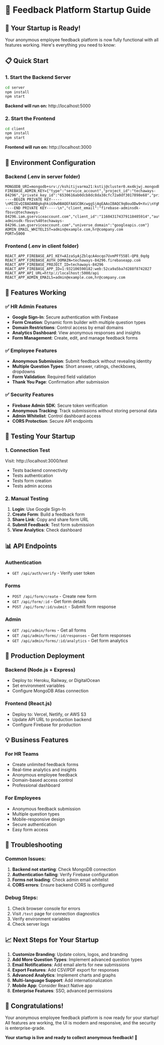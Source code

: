 # 🚀 Feedback Platform Startup Guide

## 🎯 Your Startup is Ready!

Your anonymous employee feedback platform is now fully functional with all features working. Here's everything you need to know:

## 📋 Quick Start

### 1. **Start the Backend Server**
```bash
cd server
npm install
npm start
```
**Backend will run on:** http://localhost:5000

### 2. **Start the Frontend**
```bash
cd client
npm install
npm start
```
**Frontend will run on:** http://localhost:3000

## 🔧 Environment Configuration

### Backend (.env in server folder)
```
MONGODB_URI=mongodb+srv://kshitijvarma21:kstij@cluster0.mx4kjwj.mongodb.net/feedback_platform
FIREBASE_ADMIN_KEY={"type":"service_account","project_id":"techaways-84296","private_key_id":"6530616ab0dcb8dc8da38cfc72a0df3017898e68","private_key":"-----BEGIN PRIVATE KEY-----\nMIIEvQIBADANBgkqhkiG9w0BAQEFAASCBKcwggSjAgEAAoIBAQC9qBouODw9+Xvi\nYgM3B93qP9AaCJVv6m3peXOxJ87gs4hceODkhYxcBwwaS3aQQhZ83/UShree6/kk\nOg8RRYWpxB7YfGu+3SawmiVlYtBAIBw+OiVFKnLQafWZTqwJVmFyN0RqHeVRfy5u\nco/mzpdxdj0W2nH9cJRcmpqkZrhhtrIlT6mcMwBHpPNhmaXapeaRBMGZpt58yiZl\npO5cE73HvjHSZi7t70rx0ztxkZcV2KHoA16oTBFNsSiy2iSoStnB5yt62fxIGkh9\n2Q1RF94GGgmmWoszMZXntGuD7/8eTteEkwCzFr+ns/E1ZEwO6ftfKDsX1xDSpNTB\n77PcESrfAgMBAAECggEAP6n/y9cdxdILN4WePala4Yj1Qt/xxgVESxT1dJj/1ab+\nlcgP+jYoVTYaZnNBhBBjOxz0x/jIB8V/txz0NOCJC2Fl11cA1iunkq3T8tI2ROhi\ngrMDEtI6g2KmSoXBs0q3YF9UDGknsvFF9VZontpntPMzc4n1rNVPQDy3v4spxsa4\n3CjC9uGgM3htA8PG8+bllZX/v1hVQguWbkZ4aaMGEtm1E63Isb4VN5xnfR2mZZ3a\nypf3at/aH+mI6HzUk7J2L2T23heDunJX8Xyn1mf3SF9K2aHz3QmBw8MqiIAVAO2y\nUg2OSdkyKEATAp6tqrSdDjWTlyA2KObjn33x8RcqkQKBgQDc/kiOhGgbd2u2u8BT\n8vUz4eQI+P8gMngay8n4DbOPVcVqi9eGbsnSc1b3mkQT9YH+DbPoyBI2XkcEEohi\nSKgeq3i/zOqAFMwA+P8hct8Rl3zLQzF1IULHWSHEHDzjUX3J9Y2aIpp4yu2DNMiZ\nH6w7+MiqDHPCWHM0xGfbAzuj7wKBgQDbsw5Cy6K2KTgSy2QefgmGvpAV7o5Dg3+1\nLWcxZUz0jHKaZnjqqApCRtrnj/T+AwdWZmUavVqMX44RQzw2mxBAFBiwxu6tsn/F\nb1/szFsqRw39B/XxepInC2ZYEgeJwSMNqpP8cICbBmKPpb3L+NsJc569BFajAqH7\nbTHnz7E4EQKBgESpVM3C4b226uaJiwYKNJj8FCedhVbxl1NsAcJqL2HXWlDyRfJk\ntZwHbfvcGE7DNrJCe6VVlCMEQ7hGMc2nmWR+DjQ5bJqC26dptYsk7529nW5h4Bnu\nTZs2XEFcLKbMCPMYsfgzzB6/ne/oFHNO3ep8L4x19flqFdFNPJ9Vb9BNAoGBAImw\nWUKxfuMtSBA3WiLmGLBS49hq7swPMM1qjB7f/u/Qyc5MZIGkGPHamDzB8ufzG/kh\nKUIt4/7PsCjPe4A5hGC0d5jqxBEmKn+hQnwUwxnm+DRZdeEGUWyY72ZIvmKuIXri\nKebu1xrRUJn4ZM/dweDVjmmlu2pkLwJ1N+6xMr8RAoGAPNRo6nFSF+MzS71iyAjB\nhC/HmBczeiZD+11N3oRcVmTwOGIRb3rcVTx09sgw66Eyrd+f6K4UZNoAOKc0zMZA\nFcixJ5OtNJU3TIRTd14PyrIxP9Q23AIWgOty/2qFtEKsy37hH3YKg7LvErFbOFUo\n9gwEIKoFiTB0MYKYwlRHO9k=\n-----END PRIVATE KEY-----\n","client_email":"firebase-adminsdk-fbsvc@techaways-84296.iam.gserviceaccount.com","client_id":"116043174379118405914","auth_uri":"https://accounts.google.com/o/oauth2/auth","token_uri":"https://oauth2.googleapis.com/token","auth_provider_x509_cert_url":"https://www.googleapis.com/oauth2/v1/certs","client_x509_cert_url":"https://www.googleapis.com/robot/v1/metadata/x509/firebase-adminsdk-fbsvc%40techaways-84296.iam.gserviceaccount.com","universe_domain":"googleapis.com"}
ADMIN_EMAIL_WHITELIST=admin@example.com,hr@company.com
PORT=5000
```

### Frontend (.env in client folder)
```
REACT_APP_FIREBASE_API_KEY=AIzaSyAjZblqcA4ocqo7UvmPFf55Bl-QP8_0qdg
REACT_APP_FIREBASE_AUTH_DOMAIN=techaways-84296.firebaseapp.com
REACT_APP_FIREBASE_PROJECT_ID=techaways-84296
REACT_APP_FIREBASE_APP_ID=1:932106590182:web:52ca9a5ba7d288f8742827
REACT_APP_API_URL=http://localhost:5000/api
REACT_APP_ADMIN_EMAILS=admin@example.com,hr@company.com
```

## 🎨 Features Working

### ✅ **HR Admin Features**
- **Google Sign-In**: Secure authentication with Firebase
- **Form Creation**: Dynamic form builder with multiple question types
- **Domain Restrictions**: Control access by email domains
- **Analytics Dashboard**: View anonymous responses and insights
- **Form Management**: Create, edit, and manage feedback forms

### ✅ **Employee Features**
- **Anonymous Submission**: Submit feedback without revealing identity
- **Multiple Question Types**: Short answer, ratings, checkboxes, dropdowns
- **Form Validation**: Required field validation
- **Thank You Page**: Confirmation after submission

### ✅ **Security Features**
- **Firebase Admin SDK**: Secure token verification
- **Anonymous Tracking**: Track submissions without storing personal data
- **Admin Whitelist**: Control dashboard access
- **CORS Protection**: Secure API endpoints

## 🧪 Testing Your Startup

### 1. **Connection Test**
Visit: http://localhost:3000/test
- Tests backend connectivity
- Tests authentication
- Tests form creation
- Tests admin access

### 2. **Manual Testing**
1. **Login**: Use Google Sign-In
2. **Create Form**: Build a feedback form
3. **Share Link**: Copy and share form URL
4. **Submit Feedback**: Test form submission
5. **View Analytics**: Check dashboard

## 📊 API Endpoints

### Authentication
- `GET /api/auth/verify` - Verify user token

### Forms
- `POST /api/form/create` - Create new form
- `GET /api/form/:id` - Get form details
- `POST /api/form/:id/submit` - Submit form response

### Admin
- `GET /api/admin/forms` - Get all forms
- `GET /api/admin/forms/:id/responses` - Get form responses
- `GET /api/admin/forms/:id/analytics` - Get form analytics

## 🚀 Production Deployment

### Backend (Node.js + Express)
- Deploy to: Heroku, Railway, or DigitalOcean
- Set environment variables
- Configure MongoDB Atlas connection

### Frontend (React.js)
- Deploy to: Vercel, Netlify, or AWS S3
- Update API URL to production backend
- Configure Firebase for production

## 💡 Business Features

### **For HR Teams**
- Create unlimited feedback forms
- Real-time analytics and insights
- Anonymous employee feedback
- Domain-based access control
- Professional dashboard

### **For Employees**
- Anonymous feedback submission
- Multiple question types
- Mobile-responsive design
- Secure authentication
- Easy form access

## 🔧 Troubleshooting

### Common Issues:
1. **Backend not starting**: Check MongoDB connection
2. **Authentication failing**: Verify Firebase configuration
3. **Forms not loading**: Check admin email whitelist
4. **CORS errors**: Ensure backend CORS is configured

### Debug Steps:
1. Check browser console for errors
2. Visit `/test` page for connection diagnostics
3. Verify environment variables
4. Check server logs

## 📈 Next Steps for Your Startup

1. **Customize Branding**: Update colors, logos, and branding
2. **Add More Question Types**: Implement advanced question types
3. **Email Notifications**: Add email alerts for new submissions
4. **Export Features**: Add CSV/PDF export for responses
5. **Advanced Analytics**: Implement charts and graphs
6. **Multi-language Support**: Add internationalization
7. **Mobile App**: Consider React Native app
8. **Enterprise Features**: SSO, advanced permissions

## 🎉 Congratulations!

Your anonymous employee feedback platform is now ready for your startup! All features are working, the UI is modern and responsive, and the security is enterprise-grade.

**Your startup is live and ready to collect anonymous feedback! 🚀** 